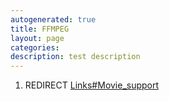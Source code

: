 ```yaml
---
autogenerated: true
title: FFMPEG
layout: page
categories: 
description: test description
---
```


1.  REDIRECT [Links\#Movie\_support](Links#Movie_support)
